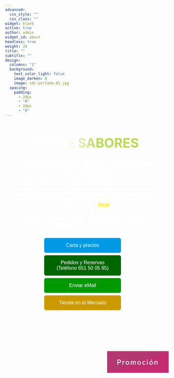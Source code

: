 ```yaml
---
advanced:
  css_style: ""
  css_class: ""
widget: blank
active: true
author: admin
widget_id: about
headless: true
weight: 20
title: ""
subtitle: ""
design:
  columns: "1"
  background:
    text_color_light: false
    image_darken: 0
    image: sds-portada-01.jpg
  spacing:
    padding:
      - 20px
      - "0"
      - 20px
      - "0"
---
```

<!DOCTYPE html>

<html>
  <head>
   <!-- Politica de cookies -->
   <script id="Cookiebot" src="https://consent.cookiebot.com/uc.js" data-cbid="77c7c238-0c79-4e60-8914-2b7cbf72d5a4" data-blockingmode="auto" type="text/javascript"></script>
   <meta charset="UTF-8"/>
   <title>Son de Sabores</title>
	<meta name="keywords" content="comida peruana, comida para llevar, Perú, Vinaròs, tapas, helados, postres caseros, cerveza, refrescos, ceviche, Mercado Municipal de Vinaròs, buenos precios, calidad"/>
  </head>

<style>
.button {
  background-color: #0099e6;
  position: relative;
  top: 0%;
  /* border: none; */
  border: 0px solid black;
  color: white;
  padding: 15px 32px;
  text-decoration: none;
  text-align: center;
  display: center;
  border-radius: 6px;
  font-size: 16px;
  margin: 4px 2px;
  cursor: pointer;
  transition-duration: 0.4s;
  overflow: hidden;
}

.button:hover{
    color: black;
    background-color: #FFF8C2;
}
  
.button:after {
  content: "";
  background: #ffffff;
  display: block;
  position: absolute;
  padding-top: 300%;
  padding-left: 350%;
  margin-left: -40px !important;
  margin-top: -120%;
  opacity: 0;
  transition: all 0.8s
}

.button:active:after {
  padding: 0;
  margin: 0;
  opacity: 1;
  transition: 0s
}

.button1 {width: 250px;}
.button2 {width: 250px; background-color: #006600;}
.button3 {width: 250px; background-color: #009900;}
.button4 {width: 250px; background-color: #cc9900;}
.button5 {width: 50%;   background-color: #992600;}

.hit-the-floor {
  color: #fff;
  font-size: 3em;
  line-height: 110%;
  font-weight: bold;
  font-family: Helvetica;
  text-shadow: 
    0 1px 0 #ccc, 
    0 2px 0 #c9c9c9, 
    0 3px 0 #bbb, 
    0 4px 0 #b9b9b9, 
    0 5px 0 #aaa, 
    0 6px 1px rgba(0,0,0,.1), 
    0 0 5px rgba(0,0,0,.1), 
    0 1px 3px rgba(0,0,0,.3), 
    0 3px 5px rgba(0,0,0,.2), 
    0 5px 10px rgba(0,0,0,.25), 
    0 10px 10px rgba(0,0,0,.2), 
    0 20px 20px rgba(0,0,0,.15);
}
.hit-the-floor {
  text-align: center;
}
<!-- body { -->
<!--    background-color: #f1f1f1; -->
<!-- } -->

.ColorAnimado {
  text-align: center;
  font-size: 3em;
  line-height: 110%;
  font-weight: bold;
  background: linear-gradient(to right, #fff 20%, #bada55 30%, #bada44 70%, #fff 80%);
  -webkit-background-clip: text;
  background-clip: text;
  -webkit-text-fill-color: transparent;
  text-fill-color: transparent;
  background-size: 200% auto;
  animation: textShine 7s ease-in-out infinite alternate;
}

@keyframes textShine {
  to {
    background-position: 200%;
  }
}

/* Botón animado - INI */
.wrapper{
    position: absolute;
    top:30%;
    left:50%;
    transform: translate(-5%, -5%);
    width: fit-content;
    height:auto;
}
.buttonA{
    width:200px;
    height:70px;
    background: linear-gradient(to left top, #c32c71 50%, #b33771 50%);
    border-style: none;
    color:#fff;
    font-size: 23px;
    letter-spacing: 3px;
    font-family: 'Lato';
    font-weight: 600;
    outline: none;
    cursor: pointer;
    position: relative;
    padding: 0px;
    overflow: hidden;
    transition: all .5s;
    box-shadow: 0px 1px 2px rgba(0,0,0,.2);
}
.buttonA span{
    position: absolute;
    display: block;
}
.buttonA span:nth-child(1){
    height: 3px;
    width:200px;
    top:0px;
    left:-200px;
    background: linear-gradient(to right, rgba(0,0,0,0), #f6e58d);
    border-top-right-radius: 1px;
    border-bottom-right-radius: 1px;
    animation: span1 2s linear infinite;
    animation-delay: 1s;
}

@keyframes span1{
    0%{
        left:-200px
    }
    100%{
        left:200px;
    }
}
.buttonA span:nth-child(2){
    height: 70px;
    width: 3px;
    top:-70px;
    right:0px;
    background: linear-gradient(to bottom, rgba(0,0,0,0), #f6e58d);
    border-bottom-left-radius: 1px;
    border-bottom-right-radius: 1px;
    animation: span2 2s linear infinite;
    animation-delay: 2s;
}
@keyframes span2{
    0%{
        top:-70px;
    }
    100%{
        top:70px;
    }
}
.buttonA span:nth-child(3){
    height:3px;
    width:200px;
    right:-200px;
    bottom: 0px;
    background: linear-gradient(to left, rgba(0,0,0,0), #f6e58d);
    border-top-left-radius: 1px;
    border-bottom-left-radius: 1px;
    animation: span3 2s linear infinite;
    animation-delay: 3s;
}
@keyframes span3{
    0%{
        right:-200px;
    }
    100%{
        right: 200px;
    }
}

.buttonA span:nth-child(4){
    height:70px;
    width:3px;
    bottom:-70px;
    left:0px;
    background: linear-gradient(to top, rgba(0,0,0,0), #f6e58d);
    border-top-right-radius: 1px;
    border-top-left-radius: 1px;
    animation: span4 2s linear infinite;
    animation-delay: 4s;
}
@keyframes span4{
    0%{
        bottom: -70px;
    }
    100%{
        bottom:70px;
    }
}

.buttonA:hover{
    transition: all .5s;
    transform: rotate(-3deg) scale(1.1);
    box-shadow: 0px 3px 5px rgba(0,0,0,.4);
}
.buttonA:hover span{
    animation-play-state: paused;
}
/* Botón animado - FIN */

</style>

<body>
<!-- Descomentar lo siguiente cuando sea necesario -->
<!--<p style="background:#FF813E; color:black; font-weight:bold; padding:15px; border:3px solid #B34F19; margin-top:5px; margin-bottom:5px; text-align:center; font-size:22px; border-radius:10px;">COVID-19: Temporalmente cerrado hasta que disminuya a niveles más seguros la incidencia de contagios, y con el fin de contribuir a que así sea
<br/>
<a href="https://www.google.com/search?q=COVID-19+%2BVinar%C3%B3s&oq=COVID19+%2BVinar%C3%B3s&aqs=chrome..69i57.27050j1j15&sourceid=chrome&ie=UTF-8" target="_blank"><button class="button button5">Información</button></a><br/>-->

<!-- Descomentar lo siguiente cuando sea necesario -->

<!-- Nos vemos en <span id="days"></span>d., <span id="hours"></span>h., <span id="minutes"></span>m. y <span id="seconds"></span>s. (más o menos) -->

<!-- Tienda Online Mercado (anterior): http://vinaros.mercadosexcelentes.com/tienda/son-sabores -->

</p>

<!-- <h1 style="color:white; text-align:center; font-size:400%;"> -->

<!--   <b>SON DE SABORES</b> -->

<!-- </h1> -->

<h1 class="ColorAnimado">SON DE SABORES</h1>

<!--
<h1 style="text-align:center; font-size:150%;"
<b><a href="https://son-de-sabores.netlify.app/SdS" target="_blank" class="ColorAnimado">SON DE SABORES
</a></b>
</h1>
-->

<h1 style="color:white; text-align:center; font-size:150%;">
  <b>Comida Peruana en el Mercado Municipal de Vinaròs (Castellón)</b>
</h1>

<h1 style="color:white; text-align:center; font-size:100%;">
  En nuestra parada podrá encontrar comida peruana, tapas, helados, extractos de frutas naturales, batidos y zumos de frutas exóticas, postres caseros, cerveza Estrella Damm y Complot IPA, además de otras especialidades. Y todo tanto para consumir en las instalaciones del Mercado como para <a href="https://sds.coffeecup.com/Viaje/index.html" target="_blank" style="color:rgb(255,240,0);">llevar</a>
</h1>

<h1 style="color:white; text-align:center; font-size:130%;">
<!--
<b>Horario temporal hasta que la incidencia <a href="https://www.google.com/search?q=%22covid-19%22+%2Bvinar%C3%B2s" style="color:#BDB76B" target="_blank">COVID-19</a> baje a niveles más seguros:<br/>
-->
<b>Lunes a Viernes: 10:00 - 14:00 y 18:00 - 21:00<br/>
Sábados: 10:00 - 14:00
</b>
</h1>

<p style="padding:15px; border:0px solid black; margin-top:10px; margin-bottom:10px; text-align:center; font-size:22px; border-radius:0px;">
<a href="https://drive.google.com/drive/folders/18_9FEFRLB9bzvI3kZfulINeRh2OaOTNI" target="_blank"><button class="button button1">Carta y precios</button></a><br/>
<a href="tel:+34 651 50 05 85"><button class="button button2">Pedidos y Reservas (Teléfono 651 50 05 85)</button></a><br/>
<a href="mailto:SonDeSaboresPeruanos@gmail.com" target="_blank"><button class="button button3">Enviar eMail</button></a><br/>
<a href="https://vendaenlinia.mercatdevinaros.es/tienda/son-sabores" target="_blank"><button class="button button4">Tienda en el Mercado</button></a><br/>
<!--
<a href="https://sds.coffeecup.com/Tickets/index.html" target="_blank"><button class="button button1">Promoción</button></a>
<a href="https://sds.coffeecup.com/Tickets/index.html" target="_blank"><button class="wrapper buttonA">Promoción<span></span><span></span><span></span><span></span></button></a>
-->
</p>

<div class="wrapper">
<a href="https://sds.coffeecup.com/Tickets/index.html" target="_blank"><button class="wrapper buttonA">Promoción<span></span><span></span><span></span><span></span></button></a>
</div>

<script>
  document.addEventListener('DOMContentLoaded', () => {
  //===
  // VARIABLES
  //===
  // 15 de Marzo de 2011 a las 11:00 de la mañana
  const DATE_TARGET = new Date('15/02/2021 11:00 AM');
  // DOM for render
  const SPAN_DAYS = document.querySelector('span#days');
  const SPAN_HOURS = document.querySelector('span#hours');
  const SPAN_MINUTES = document.querySelector('span#minutes');
  const SPAN_SECONDS = document.querySelector('span#seconds');
  // Milliseconds for the calculations
  const MILLISECONDS_OF_A_SECOND = 1000;
  const MILLISECONDS_OF_A_MINUTE = MILLISECONDS_OF_A_SECOND * 60;
  const MILLISECONDS_OF_A_HOUR = MILLISECONDS_OF_A_MINUTE * 60;
  const MILLISECONDS_OF_A_DAY = MILLISECONDS_OF_A_HOUR * 24

  /* Method that updates the countdown and the sample */

  function updateCountdown() {
  // Calcs
    const NOW = new Date()
    const DURATION = DATE_TARGET - NOW;
    const REMAINING_DAYS = Math.floor(DURATION / MILLISECONDS_OF_A_DAY);
    const REMAINING_HOURS = Math.floor((DURATION % MILLISECONDS_OF_A_DAY) / MILLISECONDS_OF_A_HOUR);
    const REMAINING_MINUTES = Math.floor((DURATION % MILLISECONDS_OF_A_HOUR) / MILLISECONDS_OF_A_MINUTE);
    const REMAINING_SECONDS = Math.floor((DURATION % MILLISECONDS_OF_A_MINUTE) / MILLISECONDS_OF_A_SECOND);
    // Thanks to Pablo Monteserín (https://pablomonteserin.com/cuenta-regresiva/)

    // Render
    SPAN_DAYS.textContent = REMAINING_DAYS;
    SPAN_HOURS.textContent = REMAINING_HOURS;
    SPAN_MINUTES.textContent = REMAINING_MINUTES;
    SPAN_SECONDS.textContent = REMAINING_SECONDS;
    }

    // INIT
    updateCountdown();
    // Refresh every second
    setInterval(updateCountdown, MILLISECONDS_OF_A_SECOND);
    });

</script>

</body>

</html>
